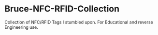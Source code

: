 # Bruce-NFC-RFID-Collection
Collection of NFC/RFID Tags I stumbled upon. For Educational and reverse Engineering use.
